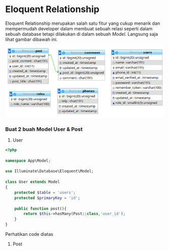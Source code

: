 # Eloquent Relationship

Eloquent Relationship merupakan salah satu fitur yang cukup menarik dan mempermudah developer dalam membuat sebuah relasi seperti dalam sebuah database tetapi dilakukan di dalam sebuah _Model._ Langsung saja lihat gambar dibawah ini.

![](.gitbook/assets/image%20%281%29.png)

### Buat 2 buah Model User & Post

1. User

```php
<?php

namespace App\Model;

use Illuminate\Database\Eloquent\Model;

class User extends Model
{
    protected $table = 'users';
    protected $primaryKey = 'id';

    public function post(){
        return $this->hasMany(Post::class,'user_id');
    }
}
```

Perhatikan code diatas

1. Post

